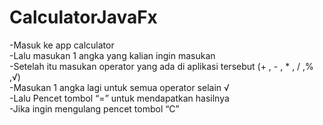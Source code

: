 # CalculatorJavaFx
-Masuk ke app calculator<br>
-Lalu masukan 1 angka yang kalian ingin masukan<br>
-Setelah itu masukan operator yang ada di aplikasi tersebut (+ , - , * , / ,% ,√)<br>
-Masukan 1 angka lagi untuk semua operator selain √<br>
-Lalu Pencet tombol “=” untuk mendapatkan hasilnya<br>
-Jika ingin mengulang pencet tombol “C”<br>
